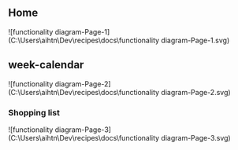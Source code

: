 ## Home

![functionality diagram-Page-1](C:\Users\aihtn\Dev\recipes\docs\functionality diagram-Page-1.svg)

## week-calendar

![functionality diagram-Page-2](C:\Users\aihtn\Dev\recipes\docs\functionality diagram-Page-2.svg)

### Shopping list

![functionality diagram-Page-3](C:\Users\aihtn\Dev\recipes\docs\functionality diagram-Page-3.svg)
